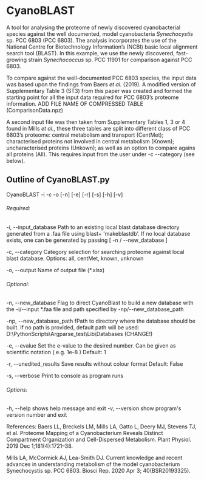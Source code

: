 # CyanoBLAST

A tool for analysing the proteome of newly discovered cyanobacterial species against the well documented, model cyanobacteria *Synechocystis* sp. PCC 6803 (PCC 6803). The analysis incorporates the use of the National Centre for Biotechnology Information’s (NCBI) basic local alignment search tool (BLAST). In this example, we use the newly discovered, fast-growing strain *Synechococcus* sp. PCC 11901 for comparison against PCC 6803.


To compare against the well-documented PCC 6803 species, the input data was based upon the findings from Baers *et al.* (2019). A modified version of Supplementary Table 3 (ST3) from this paper was created and formed the starting point for all the input data required for PCC 6803’s proteome information. ADD FILE NAME OF COMPRESSED TABLE (ComparisonData.npz)


A second input file was then taken from Supplementary Tables 1, 3 or 4 found in Mills *et al.*, these three tables are split into different class of PCC 6803’s proteome: central metabolism and transport (CentMet); characterised proteins not involved in central metabolism (Known); uncharacterised proteins (Unkown); as well as an option to compare agains all proteins (All). This requires input from the user under -c --category (see below).


## Outline of CyanoBLAST.py
CyanoBLAST -i -c -o [-n] [-e] [-r] [-s] [-h] [-v]

###### Required:
  -i, --input_database          Path to an existing local blast database directory generated from a .faa file
                                using blast+ 'makeblastdb'. If no local database exists, one can be
                                generated by passing [ -n / --new_database ]
                       
  -c, --category                Category selection for searching proteome against local blast database.
                                Options:  all, centMet, known, unknown
                      
  -o, --output                  Name of output file (*.xlsx)

###### Optional:
  -n, --new_database  			Flag to direct CyanoBlast to build a new database with the -i/--input \*.faa file
                              	and path specified by -np/--new_database_path
 
   -np, --new_database_path     fPath to directory where the database should be built.
                                If no path is provided, default path will be used: D:\PythonScripts\Argparse_test\Lib\Databases (CHANGE!)
 
  -e, --evalue                  Set the e-value to the desired number. Can be given as scientific notation ( e.g. 1e-8 )
                                Default: 1
                        
  -r, --unedited_results        Save results without colour format
                                Default: False
                            
  -s, --verbose                 Print to console as program runs

###### Options:
  -h, --help                    shows help message and exit
  -v, --version                 show program's version number and exit





References: Baers LL, Breckels LM, Mills LA, Gatto L, Deery MJ, Stevens TJ, et al. Proteome Mapping of a Cyanobacterium Reveals Distinct Compartment Organization and Cell-Dispersed Metabolism. Plant Physiol. 2019 Dec 1;181(4):1721–38.

Mills LA, McCormick AJ, Lea-Smith DJ. Current knowledge and recent advances in understanding metabolism of the model cyanobacterium Synechocystis sp. PCC 6803. Biosci Rep. 2020 Apr 3; 40(BSR20193325).
